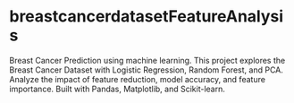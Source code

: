 # breastcancerdatasetFeatureAnalysis
Breast Cancer Prediction using machine learning. This project explores the Breast Cancer Dataset with Logistic Regression, Random Forest, and PCA. Analyze the impact of feature reduction, model accuracy, and feature importance. Built with Pandas, Matplotlib, and Scikit-learn.
